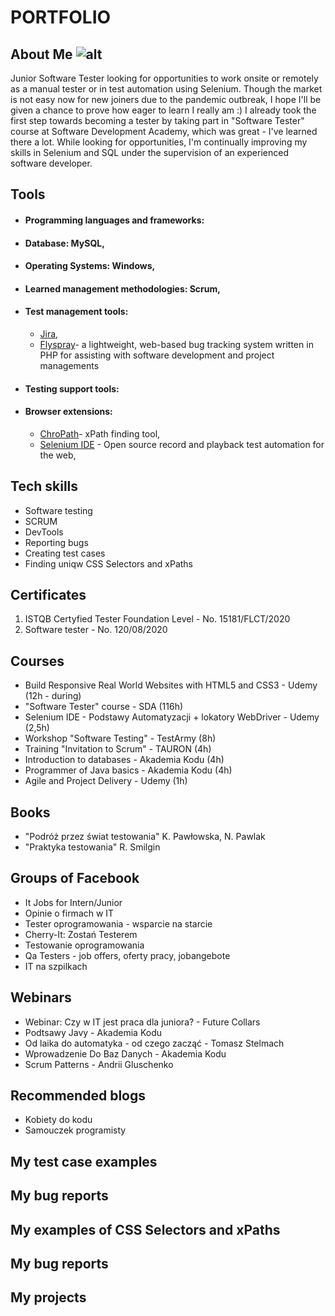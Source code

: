 # PORTFOLIO

## About Me ![alt](http://media-exp1.licdn.com/dms/image/C5635AQEZKtwn_zUJWw/profile-framedphoto-shrink_200_200/0/1604853542631?e=1606064400&v=beta&t=4AxcXPIZao5Bwt-rr5F79gKUD42Cs0RoDi0k_wad8To)
Junior Software Tester looking for opportunities to work onsite or remotely as a manual tester or in test automation using Selenium. Though the market is not easy now for new joiners due to the pandemic outbreak, I hope I'll be given a chance to prove how eager to learn I really am :) I already took the first step towards becoming a tester by taking part in "Software Tester" course at Software Development Academy, which was great - I've learned there a lot. While looking for opportunities, I'm continually improving my skills in Selenium and SQL under the supervision of an experienced software developer. 

## Tools

* #### Programming languages and frameworks:
* #### Database: MySQL, 
* #### Operating Systems: Windows,
* #### Learned management methodologies: Scrum, 
* #### Test management tools:
  * [Jira](https://www.atlassian.com/software/jira),
  * [Flyspray](http://www.flyspray.org)- a lightweight, web-based bug tracking system written in PHP for assisting with software development and project managements
* #### Testing support tools:
* #### Browser extensions:
  * [ChroPath](https://chrome.google.com/webstore/detail/chropath/ljngjbnaijcbncmcnjfhigebomdlkcjo)- xPath finding tool, 
  * [Selenium IDE](https://chrome.google.com/webstore/detail/selenium-ide/mooikfkahbdckldjjndioackbalphokd) - Open source record and playback test automation for the web,

## Tech skills

* Software testing
* SCRUM
* DevTools
* Reporting bugs
* Creating test cases
* Finding uniqw CSS Selectors and xPaths


## Certificates
1. ISTQB Certyfied Tester Foundation Level - No. 15181/FLCT/2020
2. Software tester - No. 120/08/2020

## Courses
* Build Responsive Real World Websites with HTML5 and CSS3 - Udemy (12h - during) 
* "Software Tester" course - SDA (116h)
* Selenium IDE - Podstawy Automatyzacji + lokatory WebDriver - Udemy (2,5h)
* Workshop "Software Testing" - TestArmy (8h)
* Training "Invitation to Scrum" - TAURON (4h)
* Introduction to databases - Akademia Kodu (4h)
* Programmer of Java basics - Akademia Kodu (4h)
* Agile and Project Delivery - Udemy (1h)

## Books
* "Podróż przez świat testowania" K. Pawłowska, N. Pawlak
* "Praktyka testowania" R. Smilgin

## Groups of Facebook
* It Jobs for Intern/Junior
* Opinie o firmach w IT
* Tester oprogramowania - wsparcie na starcie
* Cherry-It: Zostań Testerem
* Testowanie oprogramowania
* Qa Testers - job offers, oferty pracy, jobangebote
* IT na szpilkach
## Webinars
* Webinar: Czy w IT jest praca dla juniora? - Future Collars
* Podtsawy Javy - Akademia Kodu
* Od laika do automatyka - od czego zacząć - Tomasz Stelmach
* Wprowadzenie Do Baz Danych - Akademia Kodu
* Scrum Patterns - Andrii Gluschenko
## Recommended blogs
* Kobiety do kodu
* Samouczek programisty
## My test case examples

## My bug reports

## My examples of CSS Selectors and xPaths

## My bug reports

## My projects

